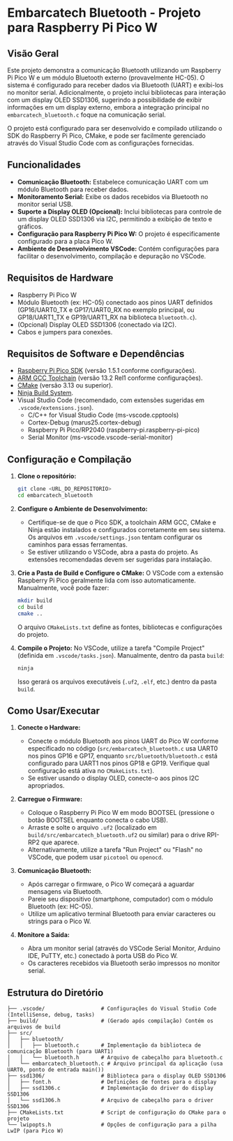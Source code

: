# Embarcatech Bluetooth - Projeto para Raspberry Pi Pico W

## Visão Geral

Este projeto demonstra a comunicação Bluetooth utilizando um Raspberry Pi Pico W e um módulo Bluetooth externo (provavelmente HC-05). O sistema é configurado para receber dados via Bluetooth (UART) e exibi-los no monitor serial. Adicionalmente, o projeto inclui bibliotecas para interação com um display OLED SSD1306, sugerindo a possibilidade de exibir informações em um display externo, embora a integração principal no `embarcatech_bluetooth.c` foque na comunicação serial.

O projeto está configurado para ser desenvolvido e compilado utilizando o SDK do Raspberry Pi Pico, CMake, e pode ser facilmente gerenciado através do Visual Studio Code com as configurações fornecidas.

## Funcionalidades

* **Comunicação Bluetooth:** Estabelece comunicação UART com um módulo Bluetooth para receber dados.
* **Monitoramento Serial:** Exibe os dados recebidos via Bluetooth no monitor serial USB.
* **Suporte a Display OLED (Opcional):** Inclui bibliotecas para controle de um display OLED SSD1306 via I2C, permitindo a exibição de texto e gráficos.
* **Configuração para Raspberry Pi Pico W:** O projeto é especificamente configurado para a placa Pico W.
* **Ambiente de Desenvolvimento VSCode:** Contém configurações para facilitar o desenvolvimento, compilação e depuração no VSCode.

## Requisitos de Hardware

* Raspberry Pi Pico W
* Módulo Bluetooth (ex: HC-05) conectado aos pinos UART definidos (GP16/UART0_TX e GP17/UART0_RX no exemplo principal, ou GP18/UART1_TX e GP19/UART1_RX na biblioteca `bluetooth.c`).
* (Opcional) Display OLED SSD1306 (conectado via I2C).
* Cabos e jumpers para conexões.

## Requisitos de Software e Dependências

* [Raspberry Pi Pico SDK](https://github.com/raspberrypi/pico-sdk) (versão 1.5.1 conforme configurações).
* [ARM GCC Toolchain](https://developer.arm.com/tools-and-software/open-source-software/developer-tools/gnu-toolchain/gnu-rm) (versão 13.2 Rel1 conforme configurações).
* [CMake](https://cmake.org/) (versão 3.13 ou superior).
* [Ninja Build System](https://ninja-build.org/).
* Visual Studio Code (recomendado, com extensões sugeridas em `.vscode/extensions.json`).
    * C/C++ for Visual Studio Code (ms-vscode.cpptools)
    * Cortex-Debug (marus25.cortex-debug)
    * Raspberry Pi Pico/RP2040 (raspberry-pi.raspberry-pi-pico)
    * Serial Monitor (ms-vscode.vscode-serial-monitor)

## Configuração e Compilação

1.  **Clone o repositório:**
    ```bash
    git clone <URL_DO_REPOSITORIO>
    cd embarcatech_bluetooth
    ```

2.  **Configure o Ambiente de Desenvolvimento:**
    * Certifique-se de que o Pico SDK, a toolchain ARM GCC, CMake e Ninja estão instalados e configurados corretamente em seu sistema. Os arquivos em `.vscode/settings.json` tentam configurar os caminhos para essas ferramentas.
    * Se estiver utilizando o VSCode, abra a pasta do projeto. As extensões recomendadas devem ser sugeridas para instalação.

3.  **Crie a Pasta de Build e Configure o CMake:**
    O VSCode com a extensão Raspberry Pi Pico geralmente lida com isso automaticamente. Manualmente, você pode fazer:
    ```bash
    mkdir build
    cd build
    cmake ..
    ```
    O arquivo `CMakeLists.txt` define as fontes, bibliotecas e configurações do projeto.

4.  **Compile o Projeto:**
    No VSCode, utilize a tarefa "Compile Project" (definida em `.vscode/tasks.json`). Manualmente, dentro da pasta `build`:
    ```bash
    ninja
    ```
    Isso gerará os arquivos executáveis (`.uf2`, `.elf`, etc.) dentro da pasta `build`.

## Como Usar/Executar

1.  **Conecte o Hardware:**
    * Conecte o módulo Bluetooth aos pinos UART do Pico W conforme especificado no código (`src/embarcatech_bluetooth.c` usa UART0 nos pinos GP16 e GP17, enquanto `src/bluetooth/bluetooth.c` está configurado para UART1 nos pinos GP18 e GP19. Verifique qual configuração está ativa no `CMakeLists.txt`).
    * Se estiver usando o display OLED, conecte-o aos pinos I2C apropriados.

2.  **Carregue o Firmware:**
    * Coloque o Raspberry Pi Pico W em modo BOOTSEL (pressione o botão BOOTSEL enquanto conecta o cabo USB).
    * Arraste e solte o arquivo `.uf2` (localizado em `build/src/embarcatech_bluetooth.uf2` ou similar) para o drive RPI-RP2 que aparece.
    * Alternativamente, utilize a tarefa "Run Project" ou "Flash" no VSCode, que podem usar `picotool` ou `openocd`.

3.  **Comunicação Bluetooth:**
    * Após carregar o firmware, o Pico W começará a aguardar mensagens via Bluetooth.
    * Pareie seu dispositivo (smartphone, computador) com o módulo Bluetooth (ex: HC-05).
    * Utilize um aplicativo terminal Bluetooth para enviar caracteres ou strings para o Pico W.

4.  **Monitore a Saída:**
    * Abra um monitor serial (através do VSCode Serial Monitor, Arduino IDE, PuTTY, etc.) conectado à porta USB do Pico W.
    * Os caracteres recebidos via Bluetooth serão impressos no monitor serial.

## Estrutura do Diretório
```
├── .vscode/                  # Configurações do Visual Studio Code (IntelliSense, debug, tasks)
├── build/                    # (Gerado após compilação) Contém os arquivos de build
├── src/
│   ├── bluetooth/
│   │   ├── bluetooth.c       # Implementação da biblioteca de comunicação Bluetooth (para UART1)
│   │   └── bluetooth.h       # Arquivo de cabeçalho para bluetooth.c
│   └── embarcatech_bluetooth.c # Arquivo principal da aplicação (usa UART0, ponto de entrada main())
├── ssd1306/                  # Biblioteca para o display OLED SSD1306
│   ├── font.h                # Definições de fontes para o display
│   ├── ssd1306.c             # Implementação do driver do display SSD1306
│   └── ssd1306.h             # Arquivo de cabeçalho para o driver SSD1306
├── CMakeLists.txt            # Script de configuração do CMake para o projeto
└── lwipopts.h                # Opções de configuração para a pilha LwIP (para Pico W)
```
